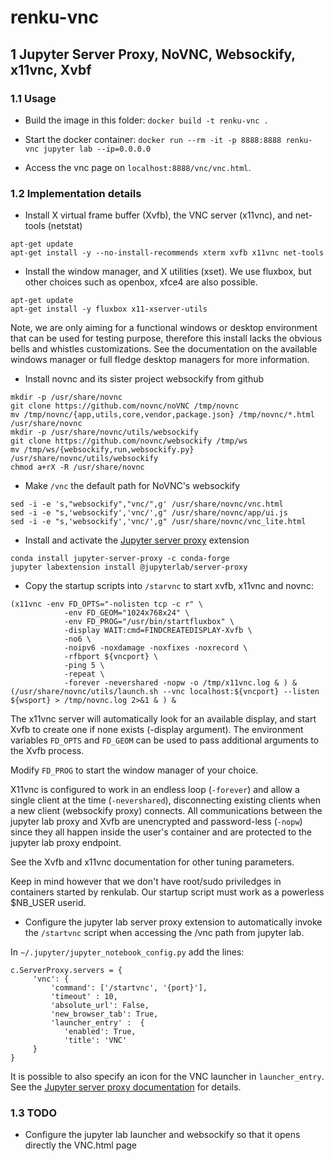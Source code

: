# renku-vnc

## 1 Jupyter Server Proxy, NoVNC, Websockify, x11vnc, Xvbf

### 1.1 Usage

* Build the image in this folder: `docker build -t renku-vnc .`

* Start the docker container: `docker run --rm -it -p 8888:8888 renku-vnc jupyter lab --ip=0.0.0.0`

* Access the vnc page on `localhost:8888/vnc/vnc.html`.

### 1.2 Implementation details

* Install X virtual frame buffer (Xvfb), the VNC server (x11vnc), and net-tools (netstat)

```
apt-get update
apt-get install -y --no-install-recommends xterm xvfb x11vnc net-tools
```

* Install the window manager, and X utilities (xset). We use fluxbox, but other choices such as openbox, xfce4 are also possible.

```
apt-get update
apt-get install -y fluxbox x11-xserver-utils
```

Note, we are only aiming for a functional windows or desktop environment that can be used for testing purpose,
therefore this install lacks the obvious bells and whistles customizations. See the documentation on the available windows manager or full
fledge desktop managers for more information.

* Install novnc and its sister project websockify from github

```
mkdir -p /usr/share/novnc
git clone https://github.com/novnc/noVNC /tmp/novnc
mv /tmp/novnc/{app,utils,core,vendor,package.json} /tmp/novnc/*.html /usr/share/novnc
mkdir -p /usr/share/novnc/utils/websockify
git clone https://github.com/novnc/websockify /tmp/ws
mv /tmp/ws/{websockify,run,websockify.py} /usr/share/novnc/utils/websockify
chmod a+rX -R /usr/share/novnc
```

* Make `/vnc` the default path for NoVNC's websockify

```
sed -i -e 's,"websockify","vnc/",g' /usr/share/novnc/vnc.html
sed -i -e "s,'websockify','vnc/',g" /usr/share/novnc/app/ui.js
sed -i -e "s,'websockify','vnc/',g" /usr/share/novnc/vnc_lite.html
```

* Install and activate the [Jupyter server proxy](https://github.com/jupyterhub/jupyter-server-proxy) extension

```
conda install jupyter-server-proxy -c conda-forge
jupyter labextension install @jupyterlab/server-proxy
```

* Copy the startup scripts into `/starvnc` to start xvfb, x11vnc and novnc:

```
(x11vnc -env FD_OPTS="-nolisten tcp -c r" \
            -env FD_GEOM="1024x768x24" \
            -env FD_PROG="/usr/bin/startfluxbox" \
            -display WAIT:cmd=FINDCREATEDISPLAY-Xvfb \
            -no6 \
            -noipv6 -noxdamage -noxfixes -noxrecord \
            -rfbport ${vncport} \
            -ping 5 \
            -repeat \
            -forever -nevershared -nopw -o /tmp/x11vnc.log & ) &
(/usr/share/novnc/utils/launch.sh --vnc localhost:${vncport} --listen ${wsport} > /tmp/novnc.log 2>&1 & ) &
```

The x11vnc server will automatically look for an available display, and start Xvfb to create one if none exists (-display argument).
The environment variables `FD_OPTS` and `FD_GEOM` can be used to pass additional arguments to the Xvfb process.

Modify `FD_PROG` to start the window manager of your choice.

X11vnc is configured to work in an endless loop (`-forever`) and allow a single client at the time (`-nevershared`), disconnecting
existing clients when a new client (websockify proxy) connects.
All communications between the jupyter lab proxy and Xvfb are unencrypted and password-less (`-nopw`) since they all happen inside the
user's container and are protected to the jupyter lab proxy endpoint.

See the Xvfb and x11vnc documentation for other tuning parameters.

Keep in mind however that we don't have root/sudo priviledges in containers started by renkulab. Our startup script must work as a powerless $NB_USER userid.

* Configure the jupyter lab server proxy extension to automatically invoke the `/startvnc` script when accessing the /vnc path from jupyter lab.

In `~/.jupyter/jupyter_notebook_config.py` add the lines:

```
c.ServerProxy.servers = {
     'vnc': {
         'command': ['/startvnc', '{port}'],
         'timeout' : 10,
         'absolute_url': False,
         'new_browser_tab': True,
         'launcher_entry' :  {
            'enabled': True,
            'title': 'VNC'
     }
}
```

It is possible to also specify an icon for the VNC launcher in `launcher_entry`.
See the [Jupyter server proxy documentation](https://jupyter-server-proxy.readthedocs.io/en/latest/server-process.html) for details.

### 1.3 TODO

* Configure the jupyter lab launcher and websockify so that it opens directly the VNC.html page

